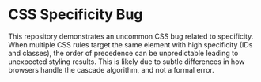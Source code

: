 # CSS Specificity Bug

This repository demonstrates an uncommon CSS bug related to specificity.  When multiple CSS rules target the same element with high specificity (IDs and classes), the order of precedence can be unpredictable leading to unexpected styling results. This is likely due to subtle differences in how browsers handle the cascade algorithm, and not a formal error.